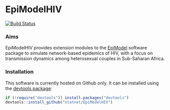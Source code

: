 # EpiModelHIV
[![Build Status](https://magnum.travis-ci.com/statnet/EpiModelHIV.svg?token=1GZDAJwjpScAxYMF1mqm)](https://magnum.travis-ci.com/statnet/EpiModelHIV)

### Aims
EpiModelHIV provides extension modules to the [EpiModel](http://epimodel.org) software package to simulate network-based epidemics of HIV, with a focus on transmission dynamics among heterosexual couples in Sub-Saharan Africa. 

### Installation
This software is currently hosted on Github only. It can be installed using the <a href="https://github.com/hadley/devtools" target="_blank">devtools package</a>:
```r
if (!require("devtools")) install.packages("devtools")
devtools::install_github("statnet/EpiModelHIV")
```
